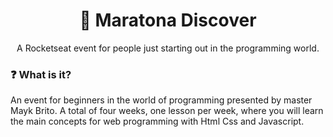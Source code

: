 <h1 align="center">🚀 Maratona Discover</h1>

<p align="center">A Rocketseat event for people just starting out in the programming world.</p>

### ❓ What is it?
An event for beginners in the world of programming presented by master Mayk Brito. A total of four weeks, one lesson per week, where you will learn the main concepts for web programming with Html Css and Javascript.